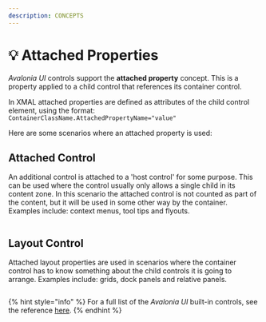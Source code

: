 ```yaml
---
description: CONCEPTS
---
```


# 💡 Attached Properties

_Avalonia UI_ controls support the **attached property** concept. This is a property applied to a child control that references its container control.&#x20;

In XMAL attached properties are defined as attributes of the child control element, using the format: `ContainerClassName.AttachedPropertyName="value"`

Here are some scenarios where an attached property is used:

## Attached Control

An additional control is attached to a 'host control' for some purpose. This can be used where the control usually only allows a single child in its content zone. In this scenario the attached control is not counted as part of the content, but it will be used in some other way by the container. Examples include: context menus, tool tips and flyouts. &#x20;

<figure><img src="../.gitbook/assets/image (9).png" alt=""><figcaption></figcaption></figure>

## Layout Control

Attached layout properties are used in scenarios where the container control has to know something about the child controls it is going to arrange. Examples include: grids, dock panels and relative panels.

<figure><img src="../.gitbook/assets/image (17).png" alt=""><figcaption></figcaption></figure>

{% hint style="info" %}
For a full list of the _Avalonia UI_ built-in controls, see the reference [here](../reference/controls/).
{% endhint %}

&#x20;&#x20;
